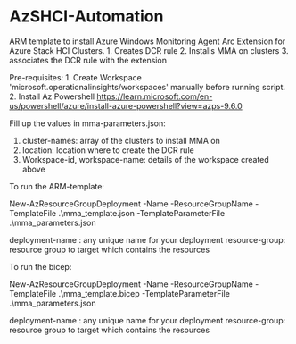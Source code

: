 # AzSHCI-Automation
ARM template to install Azure Windows Monitoring Agent Arc Extension for Azure Stack HCI Clusters.
	1. Creates DCR rule 
	2. Installs MMA on clusters 
	3. associates the DCR rule with the extension


Pre-requisites:
	1. Create Workspace 'microsoft.operationalinsights/workspaces' manually before running script.
	2. Install Az Powershell https://learn.microsoft.com/en-us/powershell/azure/install-azure-powershell?view=azps-9.6.0

Fill up the values in mma-parameters.json: 

1. cluster-names: array of the clusters to install MMA on 
2. location: location where to create the DCR rule 
3. Workspace-id, workspace-name: details of the workspace created above


To run the ARM-template: 

New-AzResourceGroupDeployment -Name <deployment-name> -ResourceGroupName <resource-group> -TemplateFile .\mma_template.json -TemplateParameterFile .\mma_parameters.json

deployment-name : any unique name for your deployment 
resource-group: resource group to target which contains the resources

To run the bicep: 

New-AzResourceGroupDeployment -Name <deployment-name> -ResourceGroupName <resource-group> -TemplateFile .\mma_template.bicep -TemplateParameterFile .\mma_parameters.json

deployment-name : any unique name for your deployment 
resource-group: resource group to target which contains the resources

